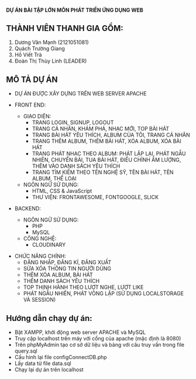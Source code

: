 #### DỰ ÁN BÀI TẬP LỚN MÔN PHÁT TRIỂN ỨNG DỤNG WEB
## THÀNH VIÊN THANH GIA GỒM:
1. Dương Văn Mạnh (2121051081)
2. Quách Trường Giang
3. Hồ Viết Trà
4. Đoàn Thị Thùy Linh (LEADER)


## MÔ TẢ DỰ ÁN
- DỰ ÁN ĐƯỢC XÂY DỰNG TRÊN WEB SERVER APACHE 

- FRONT END: 
    + GIAO DIỆN:
        * TRANG LOGIN, SIGNUP, LOGOUT
        * TRANG CÁ NHÂN, KHÁM PHÁ, NHẠC MỚI, TOP BÀI HÁT
        * TRANG BÀI HÁT YÊU THÍCH, ALBUM CỦA TÔI, TRANG CÁ NHÂN
        * TRANG THÊM ALBUM, THÊM BÀI HÁT, XÓA ALBUM, XÓA BÀI HÁT
        * TRANG PHÁT NHẠC THEO ALBUM: PHÁT LẶP LẠI, PHÁT NGẪU NHIÊN, CHUYỂN BÀI, TUA BÀI HÁT, ĐIỀU CHỈNH ÂM LƯỢNG, THÊM VÀO DANH SÁCH YÊU THÍCH
        * TRANG TÌM KIẾM THEO TÊN NGHỆ SỸ, TÊN BÀI HÁT, TÊN ALBUM, THỂ LOẠI
    + NGÔN NGỮ SỬ DỤNG: 
        * HTML, CSS & JavaScript
        * THƯ VIỆN: FRONTAWESOME, FONTGOOGLE, SLICK
- BACKEND:
    + NGÔN NGỮ SỬ DỤNG:
        * PHP
        * MySQL
    + CÔNG NGHỆ:
        * CLOUDINARY

* CHỨC NĂNG CHÍNH:
    - ĐĂNG NHẬP, ĐĂNG KÍ, ĐĂNG XUẤT
    - SỬA XÓA THÔNG TIN NGƯỜI DÙNG
    - THÊM XÓA ALBUM, BÀI HÁT
    - THÊM DANH SÁCH YÊU THÍCH
    - TOP THỊNH HÀNH THEO LƯỢT NGHE, LƯỢT LIKE
    - PHÁT NGẪU NHIÊN, PHÁT VÒNG LẶP (SỬ DỤNG LOCALSTORAGE VÀ SESSION)



## Hướng dẫn chạy dự án:
- Bật XAMPP, khởi động web server APACHE và MySQL
- Truy cập localhost trên máy với cổng của apache (mặc định là 8080)
- Trên phpMyAdmin tạo cơ sở dữ liệu và bảng với câu truy vấn trong file query.sql
- Cấu hình lại file configConnectDB.php 
- Lấy data từ file data.sql
- Chạy lại dự án trên localhost

